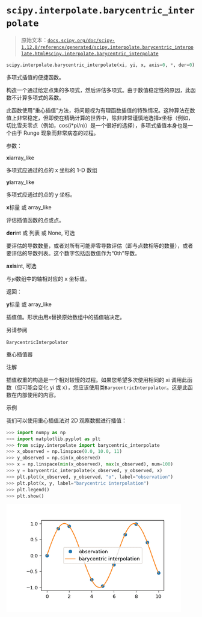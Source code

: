 # `scipy.interpolate.barycentric_interpolate`

> 原始文本：[`docs.scipy.org/doc/scipy-1.12.0/reference/generated/scipy.interpolate.barycentric_interpolate.html#scipy.interpolate.barycentric_interpolate`](https://docs.scipy.org/doc/scipy-1.12.0/reference/generated/scipy.interpolate.barycentric_interpolate.html#scipy.interpolate.barycentric_interpolate)

```py
scipy.interpolate.barycentric_interpolate(xi, yi, x, axis=0, *, der=0)
```

多项式插值的便捷函数。

构造一个通过给定点集的多项式，然后评估多项式。由于数值稳定性的原因，此函数不计算多项式的系数。

此函数使用“重心插值”方法，将问题视为有理函数插值的特殊情况。这种算法在数值上非常稳定，但即使在精确计算的世界中，除非非常谨慎地选择*x*坐标（例如，切比雪夫零点（例如，cos(i*pi/n)）是一个很好的选择），多项式插值本身也是一个由于 Runge 现象而非常病态的过程。

参数：

**xi**array_like

多项式应通过的点的 x 坐标的 1-D 数组

**yi**array_like

多项式应通过的点的 y 坐标。

**x**标量 或 array_like

评估插值函数的点或点。

**der**int 或 列表 或 None, 可选

要评估的导数数量，或者对所有可能非零导数评估（即与点数相等的数量），或者要评估的导数列表。这个数字包括函数值作为“0th”导数。

**axis**int, 可选

与*yi*数组中的轴相对应的 x 坐标值。

返回：

**y**标量 或 array_like

插值值。形状由用*x*替换原始数组中的插值轴决定。

另请参阅

`BarycentricInterpolator`

重心插值器

注解

插值权重的构造是一个相对较慢的过程。如果您希望多次使用相同的 xi 调用此函数（但可能会变化 yi 或 x），您应该使用类`BarycentricInterpolator`。这是此函数在内部使用的内容。

示例

我们可以使用重心插值法对 2D 观察数据进行插值：

```py
>>> import numpy as np
>>> import matplotlib.pyplot as plt
>>> from scipy.interpolate import barycentric_interpolate
>>> x_observed = np.linspace(0.0, 10.0, 11)
>>> y_observed = np.sin(x_observed)
>>> x = np.linspace(min(x_observed), max(x_observed), num=100)
>>> y = barycentric_interpolate(x_observed, y_observed, x)
>>> plt.plot(x_observed, y_observed, "o", label="observation")
>>> plt.plot(x, y, label="barycentric interpolation")
>>> plt.legend()
>>> plt.show() 
```

![../../_images/scipy-interpolate-barycentric_interpolate-1.png](img/9e1425b4aed26d1b422fd46aef23ce07.png)
